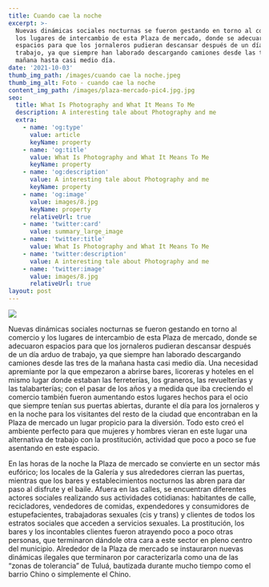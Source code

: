 ```yaml
---
title: Cuando cae la noche
excerpt: >-
  Nuevas dinámicas sociales nocturnas se fueron gestando en torno al comercio y
  los lugares de intercambio de esta Plaza de mercado, donde se adecuaron
  espacios para que los jornaleros pudieran descansar después de un día arduo de
  trabajo, ya que siempre han laborado descargando camiones desde las tres de la
  mañana hasta casi medio día.
date: '2021-10-03'
thumb_img_path: /images/cuando cae la noche.jpeg
thumb_img_alt: Foto - cuando cae la noche
content_img_path: /images/plaza-mercado-pic4.jpg.jpg
seo:
  title: What Is Photography and What It Means To Me
  description: A interesting tale about Photography and me
  extra:
    - name: 'og:type'
      value: article
      keyName: property
    - name: 'og:title'
      value: What Is Photography and What It Means To Me
      keyName: property
    - name: 'og:description'
      value: A interesting tale about Photography and me
      keyName: property
    - name: 'og:image'
      value: images/8.jpg
      keyName: property
      relativeUrl: true
    - name: 'twitter:card'
      value: summary_large_image
    - name: 'twitter:title'
      value: What Is Photography and What It Means To Me
    - name: 'twitter:description'
      value: A interesting tale about Photography and me
    - name: 'twitter:image'
      value: images/8.jpg
      relativeUrl: true
layout: post
---
```

![](/images/cuando%20cae%20la%20noche.jpeg)

Nuevas dinámicas sociales nocturnas se fueron gestando en torno al comercio y los lugares de intercambio de esta Plaza de mercado, donde se adecuaron espacios para que los jornaleros pudieran descansar después de un día arduo de trabajo, ya que siempre han laborado descargando camiones desde las tres de la mañana hasta casi medio día. Una necesidad apremiante por la que empezaron a abrirse bares, licoreras y hoteles en el mismo lugar donde estaban las ferreterías, los graneros, las revuelterías y las talabarterías; con el pasar de los años y a medida que iba creciendo el comercio también fueron aumentando estos lugares hechos para el ocio que siempre tenían sus puertas abiertas, durante el día para los jornaleros y en la noche para los visitantes del resto de la ciudad que encontraban en la Plaza de mercado un lugar propicio para la diversión. Todo esto creó el ambiente perfecto para que mujeres y hombres vieran en este lugar una alternativa de trabajo con la prostitución, actividad que poco a poco se fue asentando en este espacio.


En las horas de la noche la Plaza de mercado se convierte en un sector más eufórico; los locales de la Galería y sus alrededores cierran las puertas, mientras que los bares y establecimientos nocturnos las abren para dar paso al disfrute y el baile. Afuera en las calles, se encuentran diferentes actores sociales realizando sus actividades cotidianas: habitantes de calle, recicladores, vendedores de comidas, expendedores y consumidores de estupefacientes, trabajadoras sexuales (cis y trans) y clientes de todos los estratos sociales que acceden a servicios sexuales. La prostitución, los bares y los incontables clientes fueron atrayendo poco a poco otras personas, que terminaron dándole otra cara a este sector en pleno centro del municipio. Alrededor de la Plaza de mercado se instauraron nuevas dinámicas ilegales que terminaron por caracterizarla como una de las “zonas de tolerancia” de Tuluá, bautizada durante mucho tiempo como el barrio Chino o simplemente el Chino.
